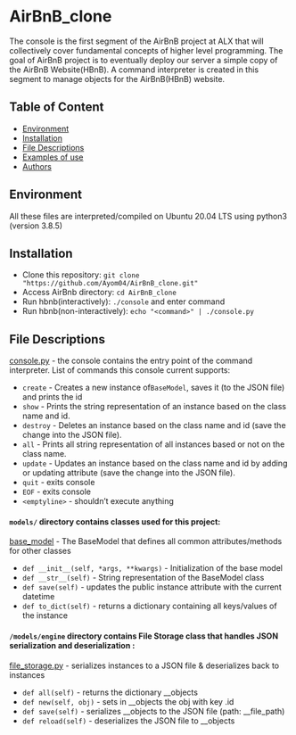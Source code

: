 # AirBnB_clone
The console is the first segment of the AirBnB project at ALX that will collectively cover fundamental concepts of higher level programming. The goal of AirBnB project is to eventually deploy our server a simple copy of the AirBnB Website(HBnB). A command interpreter is created in this segment to manage objects for the AirBnB(HBnB) website.

## Table of Content
* [Environment](#environment)
* [Installation](#installation)
* [File Descriptions](#file-descriptions)
* [Examples of use](#examples-of-use)
* [Authors](#authors)

## Environment
All these files are interpreted/compiled on Ubuntu 20.04 LTS using python3 (version 3.8.5)

## Installation
* Clone this repository: `git clone "https://github.com/Ayom04/AirBnB_clone.git"`
* Access AirBnb directory: `cd AirBnB_clone`
* Run hbnb(interactively): `./console` and enter command
* Run hbnb(non-interactively): `echo "<command>" | ./console.py`

## File Descriptions
[console.py](console.py) - the console contains the entry point of the command interpreter. 
List of commands this console current supports:
* `create` - Creates a new instance of`BaseModel`, saves it (to the JSON file) and prints the id
* `show` - Prints the string representation of an instance based on the class name and id.
* `destroy` - Deletes an instance based on the class name and id (save the change into the JSON file).
* `all` - Prints all string representation of all instances based or not on the class name.
* `update` - Updates an instance based on the class name and id by adding or updating attribute (save the change into the JSON file). 
* `quit` - exits console
* `EOF` - exits console
* `<emptyline>` - shouldn’t execute anything

#### `models/` directory contains classes used for this project:
[base_model](/models/base_model.py) - The BaseModel that defines all common attributes/methods for other classes
* `def __init__(self, *args, **kwargs)` - Initialization of the base model
* `def __str__(self)` - String representation of the BaseModel class
* `def save(self)` - updates the public instance attribute with the current datetime
* `def to_dict(self)` - returns a dictionary containing all keys/values of the instance

#### `/models/engine` directory contains File Storage class that handles JSON serialization and deserialization :
[file_storage.py](/models/engine/file_storage.py) - serializes instances to a JSON file & deserializes back to instances
* `def all(self)` -  returns the dictionary __objects
* `def new(self, obj)` - sets in __objects the obj with key <obj class name>.id
* `def save(self)` - serializes __objects to the JSON file (path: __file_path)
* `def reload(self)` -  deserializes the JSON file to __objects

